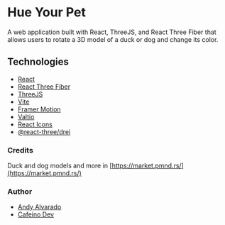 # Hue Your Pet
A web application built with React, ThreeJS, and React Three Fiber that allows users to rotate a 3D model of a duck or dog and change its color.

## Technologies

-   [React](https://reactjs.org/)
-   [React Three Fiber](https://github.com/pmndrs/react-three-fiber)
-   [ThreeJS](https://threejs.org/)
-   [Vite](https://vitejs.dev/)
-   [Framer Motion](https://www.framer.com/motion/)
-   [Valtio](https://github.com/pmndrs/valtio)
-   [React Icons](https://react-icons.github.io/react-icons/)
-   [@react-three/drei](https://github.com/pmndrs/drei)

### Credits
Duck and dog models and more in [https://market.pmnd.rs/](https://market.pmnd.rs/)

### Author
- [Andy Alvarado](https://andyalvarado.com)
- [Cafeino Dev](https://cafeino.dev)
